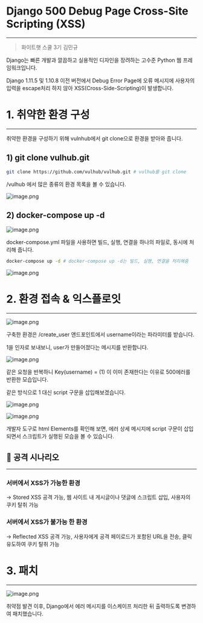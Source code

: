 # **Django 500 Debug Page Cross-Site Scripting (XSS)**

---

> 화이트햇 스쿨 3기 김민규
> 

Django는 빠른 개발과 깔끔하고 실용적인 디자인을 장려하는 고수준 Python 웹 프레임워크입니다.

Django 1.11.5 및 1.10.8 이전 버전에서 Debug Error Page에 오류 메시지에 사용자의 입력을 escape처리 하지 않아 XSS(Cross-Side-Scripting)이 발생합니다. 

# 1. 취약한 환경 구성

---

취약한 환경을 구성하기 위해 vulnhub에서 git clone으로 환경을 받아와 줍니다. 

## 1) git clone vulhub.git

```bash
git clone https://github.com/vulhub/vulhub.git # vulhub를 git clone
```

/vulhub 에서 많은 종류의 환경 목록을 볼 수 있습니다.

![image.png](attachment:0ce90c36-b709-44b0-a17d-24f5f366158a:image.png)

## 2) docker-compose up -d

![image.png](attachment:1c874e9c-9a96-419d-b461-93b31ba6ee45:image.png)

docker-compose.yml 파일을 사용하면 빌드, 실행, 연결을 하나의 파일로, 동시에 처리해 줍니다. 

```bash
docker-compose up -d # docker-compose up -d는 빌드, 실행, 연결을 처리해줌
```

![image.png](attachment:c593fa42-ff88-4416-89f9-276d7c22fec4:image.png)

# 2. 환경 접속 & 익스플로잇

---

![image.png](attachment:18afe364-aa45-416f-8950-fa7c87596bc3:image.png)

구축한 환경은 /create_user 앤드포인트에서 username이라는 파라미터를 받습니다. 

1을 인자로 보내보니, user가 만들어졌다는 메시지를 반환합니다. 

![image.png](attachment:54ef675d-2f69-4836-9ce1-8497d48f4ca7:image.png)

같은 요청을 반복하니 Key(username) = (1) 이 이미 존재한다는 이유로 500에러를 반환한 모습입니다. 

같은 방식으로 1 대신 script 구문을 삽입해보겠습니다.

![image.png](attachment:ffc5bf5f-d95e-4754-b1d0-7b870c7be8b6:image.png)

![image.png](attachment:37de37d9-ef0a-437a-8a5d-a82f8bfeebb2:image.png)

개발자 도구로 html Elements를 확인해 보면, 에러 상세 메시지에 script 구문이 삽입되면서 스크립트가 실행된 모습을 볼 수 있습니다. 

## 📍 공격 시나리오

---

### 서버에서 XSS가 가능한 환경

→ Stored XSS 공격 가능, 웹 사이트 내 게시글이나 댓글에 스크립트 삽입, 사용자의 쿠키 탈취 가능

### 서버에서 XSS가 불가능 한 환경

→ Reflected XSS 공격 가능, 사용자에게 공격 페이로드가 포함된 URL을 전송, 클릭 유도하여 쿠키 탈취 가능

# 3. 패치

---

![image.png](attachment:48627e86-2f5d-4e55-b68f-97c0019a24fe:image.png)

취약점 발견 이후, Django에서 에러 메시지를 이스케이프 처리한 뒤 출력하도록 변경하여 패치했습니다.
